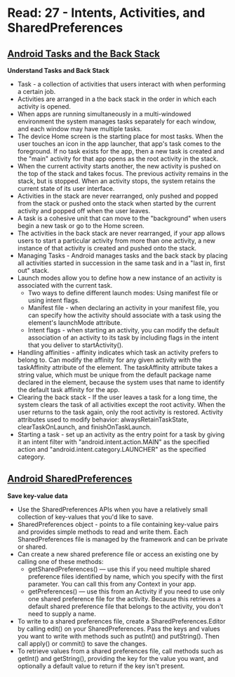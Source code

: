 # Read: 27 - Intents, Activities, and SharedPreferences

## [Android Tasks and the Back Stack](https://developer.android.com/guide/components/activities/tasks-and-back-stack)
**Understand Tasks and Back Stack**
  * Task - a collection of activities that users interact with when performing a certain job. 
  * Activities are arranged in a the back stack in the order in which each activity is opened. 
  * When apps are running simultaneously in a multi-windowed environment the system manages tasks separately for each window, and each window may have multiple tasks. 
  * The device Home screen is the starting place for most tasks. When the user touches an icon in the app launcher, that app's task comes to the foreground. If no task exists for the app, then a new task is created and the "main" activity for that app opens as the root activity in the stack. 
  * When the current activity starts another, the new activity is pushed on the top of the stack and takes focus. The previous activity remains in the stack, but is stopped. When an activity stops, the system retains the current state of its user interface. 
  * Activities in the stack are never rearranged, only pushed and popped from the stack or pushed onto the stack when started by the current activity and popped off when the user leaves.
  * A task is a cohesive unit that can move to the "background" when users begin a new task or go to the Home screen. 
  * The activities in the back stack are never rearranged,  if your app allows users to start a particular activity from more than one activity, a new instance of that activity is created and pushed onto the stack.
  * Managing Tasks - Android manages tasks and the back stack by placing all activities started in succession in the same task and in a "last in, first out" stack.
  * Launch modes allow you to define how a new instance of an activity is associated with the current task. 
    - Two ways to define different launch modes: Using manifest file or using intent flags.
    - Manifest file - when declaring an activity in your manifest file, you can specify how the activity should associate with a task using the <activity> element's launchMode attribute.
    - Intent flags - when starting an activity, you can modify the default association of an activity to its task by including flags in the intent that you deliver to startActivity().
  * Handling affinities - affinity indicates which task an activity prefers to belong to. Can modify the affinity for any given activity with the taskAffinity attribute of the <activity> element. The taskAffinity attribute takes a string value, which must be unique from the default package name declared in the <manifest> element, because the system uses that name to identify the default task affinity for the app.
  * Clearing the back stack - If the user leaves a task for a long time, the system clears the task of all activities except the root activity. When the user returns to the task again, only the root activity is restored. Activity attributes used to modify behavior: alwaysRetainTaskState, clearTaskOnLaunch, and finishOnTaskLaunch.
  * Starting a task - set up an activity as the entry point for a task by giving it an intent filter with "android.intent.action.MAIN" as the specified action and "android.intent.category.LAUNCHER" as the specified category. 

## [Android SharedPreferences](https://developer.android.com/training/data-storage/shared-preferences)
**Save key-value data**
  * Use the SharedPreferences APIs when you have a relatively small collection of key-values that you'd like to save.
  *  SharedPreferences object - points to a file containing key-value pairs and provides simple methods to read and write them. Each SharedPreferences file is managed by the framework and can be private or shared.
  * Can create a new shared preference file or access an existing one by calling one of these methods:
    - getSharedPreferences() — use this if you need multiple shared preference files identified by name, which you specify with the first parameter. You can call this from any Context in your app.
    - getPreferences() — use this from an Activity if you need to use only one shared preference file for the activity. Because this retrieves a default shared preference file that belongs to the activity, you don't need to supply a name.
  * To write to a shared preferences file, create a SharedPreferences.Editor by calling edit() on your SharedPreferences. Pass the keys and values you want to write with methods such as putInt() and putString(). Then call apply() or commit() to save the changes. 
  * To retrieve values from a shared preferences file, call methods such as getInt() and getString(), providing the key for the value you want, and optionally a default value to return if the key isn't present. 
